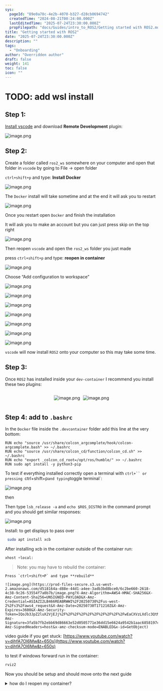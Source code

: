 ```yaml
---
sys:
  pageId: "89e0a78c-4e2b-4070-b327-d28cb0694742"
  createdTime: "2024-08-21T00:24:00.000Z"
  lastEditedTime: "2025-07-24T23:30:00.000Z"
  propFilepath: "docs/Guides/intro_to_ROS2/Getting started with ROS2.md"
title: "Getting started with ROS2"
date: "2025-07-24T23:30:00.000Z"
description: ""
tags:
  - "Onboarding"
author: "Overridden author"
draft: false
weight: 141
toc: false
icon: ""
---
```


# TODO: add wsl install

## Step 1:

[Install vscode](https://code.visualstudio.com/download) and download **Remote Development** plugin:

![image.png](https://prod-files-secure.s3.us-west-2.amazonaws.com/d518164a-d88e-44d1-a4ee-3adb3bd8bce0/efb52993-1881-4a40-b95e-6f020334f022/image.png?X-Amz-Algorithm=AWS4-HMAC-SHA256&X-Amz-Content-Sha256=UNSIGNED-PAYLOAD&X-Amz-Credential=ASIAZI2LB466XR7PQYOQ%2F20250730%2Fus-west-2%2Fs3%2Faws4_request&X-Amz-Date=20250730T171206Z&X-Amz-Expires=3600&X-Amz-Security-Token=IQoJb3JpZ2luX2VjEJj%2F%2F%2F%2F%2F%2F%2F%2F%2F%2FwEaCXVzLXdlc3QtMiJHMEUCIHgUUvET362tzN9kPe%2BTVZ3wgukDgmQ2XqEcU%2BHxaiiUAiEA6b5kX496qY0MCAGacJngfbJl8TKNUgLU0tkne3msukUqiAQIwf%2F%2F%2F%2F%2F%2F%2F%2F%2F%2FARAAGgw2Mzc0MjMxODM4MDUiDLgnHEVcNbodpR%2BXrircAxR3dnf8Cag7S%2FRZ8l3Vk5IX%2B%2FHC6pIZ0DQQPo9xTc%2BKLgMjWATL3ibnEbnmjGgBW3%2FsmPSPkXZ3qQUoeS6MO8DDACLfIeCu%2FUMSUGYacWFjurGd4dtMALdYCm3or5%2FP6ptWchqyP49wwMlBcDcrDymjtdu%2BIv9JCLW1Wr%2FdGSqiP70UJ%2Fw11%2BnQUOJqPnYT2piqIiMYYJM5Ymx9ON%2BbXLQbNBLWz0a1z3DbdKHFPV3ISiaPNlRR3X7SR1mM%2BE7P4pC6a57lVYztZI8Jo3A9BVF%2F%2FDxvE0iTwuPDDxtLtZqM7q%2FUQj7WdMYsgaDyhJz7iFXEFd7XgCpwMiEjy%2FjH5Py5usDAz7tKNFwPlNhs%2FIXvjZVABQPYkxPjr%2BAtfhukwvtrN5qNj5Va3V9eiy4Pkz%2FUdJzWEIg%2B6bulNKbrhj1dd2KlNiN8L5Gm08GvPhV%2F8sliec6HZMH70DSgjov4h0d9wLnJE46wDK7sIi5tzAueLaF7g1Y38K8Y%2BRs6MnFhYV5v%2FGLWXrEosZU2QY5HJeln2FEB5Jpj%2BJf9c6e2nS6rPuDPXsoD8wUmiIqceKN8t2atpDQrOxYWzbjD%2FSK574%2B0AF2fEshXYULqCYhTxiVVef20rNPhAduP6nNfMPuJqcQGOqUBhtLXNx47y5dAt%2FCNlJCkrbOVmHIUfDR9eAPJB1WLLuC4drtXga0Ud1lh3vKjHyMVBjaVctO4Sv7%2Fx%2Ba4bV3ziQB2KMmmt7HBUaLANQ3KWSTlvB%2FR6BYK%2FznMTvb4%2F9B9sih5xNmD7%2B1BlnxU7K%2F56MI6aeh0GAlNoSUKY%2F9HbBLN6pG%2FG00ZuBfOt3jDOrSFvspnBxrB%2FiATnCfTi9pZvwAxO6zj&X-Amz-Signature=646e676250f671977af98c600bc959812fe9f25b78b087c20b1bf44d129c0a53&X-Amz-SignedHeaders=host&x-amz-checksum-mode=ENABLED&x-id=GetObject)

## Step 2:

Create a folder called `ros2_ws` somewhere on your computer and open that folder in `vscode` by going to File → open folder 

`ctrl+shift+p` and type: **Install Docker**

![image.png](https://prod-files-secure.s3.us-west-2.amazonaws.com/d518164a-d88e-44d1-a4ee-3adb3bd8bce0/2269dc0e-1cd5-47ff-bceb-c04ad9b2eab0/image.png?X-Amz-Algorithm=AWS4-HMAC-SHA256&X-Amz-Content-Sha256=UNSIGNED-PAYLOAD&X-Amz-Credential=ASIAZI2LB466XR7PQYOQ%2F20250730%2Fus-west-2%2Fs3%2Faws4_request&X-Amz-Date=20250730T171206Z&X-Amz-Expires=3600&X-Amz-Security-Token=IQoJb3JpZ2luX2VjEJj%2F%2F%2F%2F%2F%2F%2F%2F%2F%2FwEaCXVzLXdlc3QtMiJHMEUCIHgUUvET362tzN9kPe%2BTVZ3wgukDgmQ2XqEcU%2BHxaiiUAiEA6b5kX496qY0MCAGacJngfbJl8TKNUgLU0tkne3msukUqiAQIwf%2F%2F%2F%2F%2F%2F%2F%2F%2F%2FARAAGgw2Mzc0MjMxODM4MDUiDLgnHEVcNbodpR%2BXrircAxR3dnf8Cag7S%2FRZ8l3Vk5IX%2B%2FHC6pIZ0DQQPo9xTc%2BKLgMjWATL3ibnEbnmjGgBW3%2FsmPSPkXZ3qQUoeS6MO8DDACLfIeCu%2FUMSUGYacWFjurGd4dtMALdYCm3or5%2FP6ptWchqyP49wwMlBcDcrDymjtdu%2BIv9JCLW1Wr%2FdGSqiP70UJ%2Fw11%2BnQUOJqPnYT2piqIiMYYJM5Ymx9ON%2BbXLQbNBLWz0a1z3DbdKHFPV3ISiaPNlRR3X7SR1mM%2BE7P4pC6a57lVYztZI8Jo3A9BVF%2F%2FDxvE0iTwuPDDxtLtZqM7q%2FUQj7WdMYsgaDyhJz7iFXEFd7XgCpwMiEjy%2FjH5Py5usDAz7tKNFwPlNhs%2FIXvjZVABQPYkxPjr%2BAtfhukwvtrN5qNj5Va3V9eiy4Pkz%2FUdJzWEIg%2B6bulNKbrhj1dd2KlNiN8L5Gm08GvPhV%2F8sliec6HZMH70DSgjov4h0d9wLnJE46wDK7sIi5tzAueLaF7g1Y38K8Y%2BRs6MnFhYV5v%2FGLWXrEosZU2QY5HJeln2FEB5Jpj%2BJf9c6e2nS6rPuDPXsoD8wUmiIqceKN8t2atpDQrOxYWzbjD%2FSK574%2B0AF2fEshXYULqCYhTxiVVef20rNPhAduP6nNfMPuJqcQGOqUBhtLXNx47y5dAt%2FCNlJCkrbOVmHIUfDR9eAPJB1WLLuC4drtXga0Ud1lh3vKjHyMVBjaVctO4Sv7%2Fx%2Ba4bV3ziQB2KMmmt7HBUaLANQ3KWSTlvB%2FR6BYK%2FznMTvb4%2F9B9sih5xNmD7%2B1BlnxU7K%2F56MI6aeh0GAlNoSUKY%2F9HbBLN6pG%2FG00ZuBfOt3jDOrSFvspnBxrB%2FiATnCfTi9pZvwAxO6zj&X-Amz-Signature=4210fc0538808676555d08dc864794b1eef6c1a2d7cd246b1b3262e1d2f28078&X-Amz-SignedHeaders=host&x-amz-checksum-mode=ENABLED&x-id=GetObject)

The `Docker` install will take sometime and at the end it will ask you to restart

![image.png](https://prod-files-secure.s3.us-west-2.amazonaws.com/d518164a-d88e-44d1-a4ee-3adb3bd8bce0/ed233f78-be33-4b1f-b89c-9c346c0e961e/image.png?X-Amz-Algorithm=AWS4-HMAC-SHA256&X-Amz-Content-Sha256=UNSIGNED-PAYLOAD&X-Amz-Credential=ASIAZI2LB466XR7PQYOQ%2F20250730%2Fus-west-2%2Fs3%2Faws4_request&X-Amz-Date=20250730T171206Z&X-Amz-Expires=3600&X-Amz-Security-Token=IQoJb3JpZ2luX2VjEJj%2F%2F%2F%2F%2F%2F%2F%2F%2F%2FwEaCXVzLXdlc3QtMiJHMEUCIHgUUvET362tzN9kPe%2BTVZ3wgukDgmQ2XqEcU%2BHxaiiUAiEA6b5kX496qY0MCAGacJngfbJl8TKNUgLU0tkne3msukUqiAQIwf%2F%2F%2F%2F%2F%2F%2F%2F%2F%2FARAAGgw2Mzc0MjMxODM4MDUiDLgnHEVcNbodpR%2BXrircAxR3dnf8Cag7S%2FRZ8l3Vk5IX%2B%2FHC6pIZ0DQQPo9xTc%2BKLgMjWATL3ibnEbnmjGgBW3%2FsmPSPkXZ3qQUoeS6MO8DDACLfIeCu%2FUMSUGYacWFjurGd4dtMALdYCm3or5%2FP6ptWchqyP49wwMlBcDcrDymjtdu%2BIv9JCLW1Wr%2FdGSqiP70UJ%2Fw11%2BnQUOJqPnYT2piqIiMYYJM5Ymx9ON%2BbXLQbNBLWz0a1z3DbdKHFPV3ISiaPNlRR3X7SR1mM%2BE7P4pC6a57lVYztZI8Jo3A9BVF%2F%2FDxvE0iTwuPDDxtLtZqM7q%2FUQj7WdMYsgaDyhJz7iFXEFd7XgCpwMiEjy%2FjH5Py5usDAz7tKNFwPlNhs%2FIXvjZVABQPYkxPjr%2BAtfhukwvtrN5qNj5Va3V9eiy4Pkz%2FUdJzWEIg%2B6bulNKbrhj1dd2KlNiN8L5Gm08GvPhV%2F8sliec6HZMH70DSgjov4h0d9wLnJE46wDK7sIi5tzAueLaF7g1Y38K8Y%2BRs6MnFhYV5v%2FGLWXrEosZU2QY5HJeln2FEB5Jpj%2BJf9c6e2nS6rPuDPXsoD8wUmiIqceKN8t2atpDQrOxYWzbjD%2FSK574%2B0AF2fEshXYULqCYhTxiVVef20rNPhAduP6nNfMPuJqcQGOqUBhtLXNx47y5dAt%2FCNlJCkrbOVmHIUfDR9eAPJB1WLLuC4drtXga0Ud1lh3vKjHyMVBjaVctO4Sv7%2Fx%2Ba4bV3ziQB2KMmmt7HBUaLANQ3KWSTlvB%2FR6BYK%2FznMTvb4%2F9B9sih5xNmD7%2B1BlnxU7K%2F56MI6aeh0GAlNoSUKY%2F9HbBLN6pG%2FG00ZuBfOt3jDOrSFvspnBxrB%2FiATnCfTi9pZvwAxO6zj&X-Amz-Signature=55f564848f97d2aeb6b9317fb341e81f9c3bdb01e777c5b785df4ba9dfb68c47&X-Amz-SignedHeaders=host&x-amz-checksum-mode=ENABLED&x-id=GetObject)

Once you restart open `Docker` and finish the installation

It will ask you to make an account but you can just press skip on the top right

![image.png](https://prod-files-secure.s3.us-west-2.amazonaws.com/d518164a-d88e-44d1-a4ee-3adb3bd8bce0/21010ad9-1659-4fd9-9f59-9932a09b2a3d/image.png?X-Amz-Algorithm=AWS4-HMAC-SHA256&X-Amz-Content-Sha256=UNSIGNED-PAYLOAD&X-Amz-Credential=ASIAZI2LB466XR7PQYOQ%2F20250730%2Fus-west-2%2Fs3%2Faws4_request&X-Amz-Date=20250730T171206Z&X-Amz-Expires=3600&X-Amz-Security-Token=IQoJb3JpZ2luX2VjEJj%2F%2F%2F%2F%2F%2F%2F%2F%2F%2FwEaCXVzLXdlc3QtMiJHMEUCIHgUUvET362tzN9kPe%2BTVZ3wgukDgmQ2XqEcU%2BHxaiiUAiEA6b5kX496qY0MCAGacJngfbJl8TKNUgLU0tkne3msukUqiAQIwf%2F%2F%2F%2F%2F%2F%2F%2F%2F%2FARAAGgw2Mzc0MjMxODM4MDUiDLgnHEVcNbodpR%2BXrircAxR3dnf8Cag7S%2FRZ8l3Vk5IX%2B%2FHC6pIZ0DQQPo9xTc%2BKLgMjWATL3ibnEbnmjGgBW3%2FsmPSPkXZ3qQUoeS6MO8DDACLfIeCu%2FUMSUGYacWFjurGd4dtMALdYCm3or5%2FP6ptWchqyP49wwMlBcDcrDymjtdu%2BIv9JCLW1Wr%2FdGSqiP70UJ%2Fw11%2BnQUOJqPnYT2piqIiMYYJM5Ymx9ON%2BbXLQbNBLWz0a1z3DbdKHFPV3ISiaPNlRR3X7SR1mM%2BE7P4pC6a57lVYztZI8Jo3A9BVF%2F%2FDxvE0iTwuPDDxtLtZqM7q%2FUQj7WdMYsgaDyhJz7iFXEFd7XgCpwMiEjy%2FjH5Py5usDAz7tKNFwPlNhs%2FIXvjZVABQPYkxPjr%2BAtfhukwvtrN5qNj5Va3V9eiy4Pkz%2FUdJzWEIg%2B6bulNKbrhj1dd2KlNiN8L5Gm08GvPhV%2F8sliec6HZMH70DSgjov4h0d9wLnJE46wDK7sIi5tzAueLaF7g1Y38K8Y%2BRs6MnFhYV5v%2FGLWXrEosZU2QY5HJeln2FEB5Jpj%2BJf9c6e2nS6rPuDPXsoD8wUmiIqceKN8t2atpDQrOxYWzbjD%2FSK574%2B0AF2fEshXYULqCYhTxiVVef20rNPhAduP6nNfMPuJqcQGOqUBhtLXNx47y5dAt%2FCNlJCkrbOVmHIUfDR9eAPJB1WLLuC4drtXga0Ud1lh3vKjHyMVBjaVctO4Sv7%2Fx%2Ba4bV3ziQB2KMmmt7HBUaLANQ3KWSTlvB%2FR6BYK%2FznMTvb4%2F9B9sih5xNmD7%2B1BlnxU7K%2F56MI6aeh0GAlNoSUKY%2F9HbBLN6pG%2FG00ZuBfOt3jDOrSFvspnBxrB%2FiATnCfTi9pZvwAxO6zj&X-Amz-Signature=a0f4d3e916484ef3d217b620ddd9606d9985bc3b44827caffb1b1e0a9f622d66&X-Amz-SignedHeaders=host&x-amz-checksum-mode=ENABLED&x-id=GetObject)

Then reopen `vscode` and open the `ros2_ws` folder you just made

press `ctrl+shift+p` and type: **reopen in container**

![image.png](https://prod-files-secure.s3.us-west-2.amazonaws.com/d518164a-d88e-44d1-a4ee-3adb3bd8bce0/4e93b8c2-41ad-488c-8095-c74205196118/image.png?X-Amz-Algorithm=AWS4-HMAC-SHA256&X-Amz-Content-Sha256=UNSIGNED-PAYLOAD&X-Amz-Credential=ASIAZI2LB466XR7PQYOQ%2F20250730%2Fus-west-2%2Fs3%2Faws4_request&X-Amz-Date=20250730T171206Z&X-Amz-Expires=3600&X-Amz-Security-Token=IQoJb3JpZ2luX2VjEJj%2F%2F%2F%2F%2F%2F%2F%2F%2F%2FwEaCXVzLXdlc3QtMiJHMEUCIHgUUvET362tzN9kPe%2BTVZ3wgukDgmQ2XqEcU%2BHxaiiUAiEA6b5kX496qY0MCAGacJngfbJl8TKNUgLU0tkne3msukUqiAQIwf%2F%2F%2F%2F%2F%2F%2F%2F%2F%2FARAAGgw2Mzc0MjMxODM4MDUiDLgnHEVcNbodpR%2BXrircAxR3dnf8Cag7S%2FRZ8l3Vk5IX%2B%2FHC6pIZ0DQQPo9xTc%2BKLgMjWATL3ibnEbnmjGgBW3%2FsmPSPkXZ3qQUoeS6MO8DDACLfIeCu%2FUMSUGYacWFjurGd4dtMALdYCm3or5%2FP6ptWchqyP49wwMlBcDcrDymjtdu%2BIv9JCLW1Wr%2FdGSqiP70UJ%2Fw11%2BnQUOJqPnYT2piqIiMYYJM5Ymx9ON%2BbXLQbNBLWz0a1z3DbdKHFPV3ISiaPNlRR3X7SR1mM%2BE7P4pC6a57lVYztZI8Jo3A9BVF%2F%2FDxvE0iTwuPDDxtLtZqM7q%2FUQj7WdMYsgaDyhJz7iFXEFd7XgCpwMiEjy%2FjH5Py5usDAz7tKNFwPlNhs%2FIXvjZVABQPYkxPjr%2BAtfhukwvtrN5qNj5Va3V9eiy4Pkz%2FUdJzWEIg%2B6bulNKbrhj1dd2KlNiN8L5Gm08GvPhV%2F8sliec6HZMH70DSgjov4h0d9wLnJE46wDK7sIi5tzAueLaF7g1Y38K8Y%2BRs6MnFhYV5v%2FGLWXrEosZU2QY5HJeln2FEB5Jpj%2BJf9c6e2nS6rPuDPXsoD8wUmiIqceKN8t2atpDQrOxYWzbjD%2FSK574%2B0AF2fEshXYULqCYhTxiVVef20rNPhAduP6nNfMPuJqcQGOqUBhtLXNx47y5dAt%2FCNlJCkrbOVmHIUfDR9eAPJB1WLLuC4drtXga0Ud1lh3vKjHyMVBjaVctO4Sv7%2Fx%2Ba4bV3ziQB2KMmmt7HBUaLANQ3KWSTlvB%2FR6BYK%2FznMTvb4%2F9B9sih5xNmD7%2B1BlnxU7K%2F56MI6aeh0GAlNoSUKY%2F9HbBLN6pG%2FG00ZuBfOt3jDOrSFvspnBxrB%2FiATnCfTi9pZvwAxO6zj&X-Amz-Signature=1dd6b8c173310f6cd0558a9f738f50e7e5e7e17237a8941cb7409f2d0afb94b1&X-Amz-SignedHeaders=host&x-amz-checksum-mode=ENABLED&x-id=GetObject)

Choose “Add configuration to workspace”

![image.png](https://prod-files-secure.s3.us-west-2.amazonaws.com/d518164a-d88e-44d1-a4ee-3adb3bd8bce0/9560b282-5060-4989-ba37-97e7b2c22476/image.png?X-Amz-Algorithm=AWS4-HMAC-SHA256&X-Amz-Content-Sha256=UNSIGNED-PAYLOAD&X-Amz-Credential=ASIAZI2LB466XR7PQYOQ%2F20250730%2Fus-west-2%2Fs3%2Faws4_request&X-Amz-Date=20250730T171206Z&X-Amz-Expires=3600&X-Amz-Security-Token=IQoJb3JpZ2luX2VjEJj%2F%2F%2F%2F%2F%2F%2F%2F%2F%2FwEaCXVzLXdlc3QtMiJHMEUCIHgUUvET362tzN9kPe%2BTVZ3wgukDgmQ2XqEcU%2BHxaiiUAiEA6b5kX496qY0MCAGacJngfbJl8TKNUgLU0tkne3msukUqiAQIwf%2F%2F%2F%2F%2F%2F%2F%2F%2F%2FARAAGgw2Mzc0MjMxODM4MDUiDLgnHEVcNbodpR%2BXrircAxR3dnf8Cag7S%2FRZ8l3Vk5IX%2B%2FHC6pIZ0DQQPo9xTc%2BKLgMjWATL3ibnEbnmjGgBW3%2FsmPSPkXZ3qQUoeS6MO8DDACLfIeCu%2FUMSUGYacWFjurGd4dtMALdYCm3or5%2FP6ptWchqyP49wwMlBcDcrDymjtdu%2BIv9JCLW1Wr%2FdGSqiP70UJ%2Fw11%2BnQUOJqPnYT2piqIiMYYJM5Ymx9ON%2BbXLQbNBLWz0a1z3DbdKHFPV3ISiaPNlRR3X7SR1mM%2BE7P4pC6a57lVYztZI8Jo3A9BVF%2F%2FDxvE0iTwuPDDxtLtZqM7q%2FUQj7WdMYsgaDyhJz7iFXEFd7XgCpwMiEjy%2FjH5Py5usDAz7tKNFwPlNhs%2FIXvjZVABQPYkxPjr%2BAtfhukwvtrN5qNj5Va3V9eiy4Pkz%2FUdJzWEIg%2B6bulNKbrhj1dd2KlNiN8L5Gm08GvPhV%2F8sliec6HZMH70DSgjov4h0d9wLnJE46wDK7sIi5tzAueLaF7g1Y38K8Y%2BRs6MnFhYV5v%2FGLWXrEosZU2QY5HJeln2FEB5Jpj%2BJf9c6e2nS6rPuDPXsoD8wUmiIqceKN8t2atpDQrOxYWzbjD%2FSK574%2B0AF2fEshXYULqCYhTxiVVef20rNPhAduP6nNfMPuJqcQGOqUBhtLXNx47y5dAt%2FCNlJCkrbOVmHIUfDR9eAPJB1WLLuC4drtXga0Ud1lh3vKjHyMVBjaVctO4Sv7%2Fx%2Ba4bV3ziQB2KMmmt7HBUaLANQ3KWSTlvB%2FR6BYK%2FznMTvb4%2F9B9sih5xNmD7%2B1BlnxU7K%2F56MI6aeh0GAlNoSUKY%2F9HbBLN6pG%2FG00ZuBfOt3jDOrSFvspnBxrB%2FiATnCfTi9pZvwAxO6zj&X-Amz-Signature=6b44c5574ec98d239d8a66b54c54c8ee9f8cd2497bd1b491f72bd9b8f3b54def&X-Amz-SignedHeaders=host&x-amz-checksum-mode=ENABLED&x-id=GetObject)

![image.png](https://prod-files-secure.s3.us-west-2.amazonaws.com/d518164a-d88e-44d1-a4ee-3adb3bd8bce0/2ee63f81-886b-48e8-a553-dc6e5eac99e4/image.png?X-Amz-Algorithm=AWS4-HMAC-SHA256&X-Amz-Content-Sha256=UNSIGNED-PAYLOAD&X-Amz-Credential=ASIAZI2LB466XR7PQYOQ%2F20250730%2Fus-west-2%2Fs3%2Faws4_request&X-Amz-Date=20250730T171206Z&X-Amz-Expires=3600&X-Amz-Security-Token=IQoJb3JpZ2luX2VjEJj%2F%2F%2F%2F%2F%2F%2F%2F%2F%2FwEaCXVzLXdlc3QtMiJHMEUCIHgUUvET362tzN9kPe%2BTVZ3wgukDgmQ2XqEcU%2BHxaiiUAiEA6b5kX496qY0MCAGacJngfbJl8TKNUgLU0tkne3msukUqiAQIwf%2F%2F%2F%2F%2F%2F%2F%2F%2F%2FARAAGgw2Mzc0MjMxODM4MDUiDLgnHEVcNbodpR%2BXrircAxR3dnf8Cag7S%2FRZ8l3Vk5IX%2B%2FHC6pIZ0DQQPo9xTc%2BKLgMjWATL3ibnEbnmjGgBW3%2FsmPSPkXZ3qQUoeS6MO8DDACLfIeCu%2FUMSUGYacWFjurGd4dtMALdYCm3or5%2FP6ptWchqyP49wwMlBcDcrDymjtdu%2BIv9JCLW1Wr%2FdGSqiP70UJ%2Fw11%2BnQUOJqPnYT2piqIiMYYJM5Ymx9ON%2BbXLQbNBLWz0a1z3DbdKHFPV3ISiaPNlRR3X7SR1mM%2BE7P4pC6a57lVYztZI8Jo3A9BVF%2F%2FDxvE0iTwuPDDxtLtZqM7q%2FUQj7WdMYsgaDyhJz7iFXEFd7XgCpwMiEjy%2FjH5Py5usDAz7tKNFwPlNhs%2FIXvjZVABQPYkxPjr%2BAtfhukwvtrN5qNj5Va3V9eiy4Pkz%2FUdJzWEIg%2B6bulNKbrhj1dd2KlNiN8L5Gm08GvPhV%2F8sliec6HZMH70DSgjov4h0d9wLnJE46wDK7sIi5tzAueLaF7g1Y38K8Y%2BRs6MnFhYV5v%2FGLWXrEosZU2QY5HJeln2FEB5Jpj%2BJf9c6e2nS6rPuDPXsoD8wUmiIqceKN8t2atpDQrOxYWzbjD%2FSK574%2B0AF2fEshXYULqCYhTxiVVef20rNPhAduP6nNfMPuJqcQGOqUBhtLXNx47y5dAt%2FCNlJCkrbOVmHIUfDR9eAPJB1WLLuC4drtXga0Ud1lh3vKjHyMVBjaVctO4Sv7%2Fx%2Ba4bV3ziQB2KMmmt7HBUaLANQ3KWSTlvB%2FR6BYK%2FznMTvb4%2F9B9sih5xNmD7%2B1BlnxU7K%2F56MI6aeh0GAlNoSUKY%2F9HbBLN6pG%2FG00ZuBfOt3jDOrSFvspnBxrB%2FiATnCfTi9pZvwAxO6zj&X-Amz-Signature=e1e671349de843f470cdaf8c7997b14a17cf8bec7023e9f673f976c6d5cc8dff&X-Amz-SignedHeaders=host&x-amz-checksum-mode=ENABLED&x-id=GetObject)

![image.png](https://prod-files-secure.s3.us-west-2.amazonaws.com/d518164a-d88e-44d1-a4ee-3adb3bd8bce0/e0fd626c-c8b6-4b2c-95d1-fa4c26514504/image.png?X-Amz-Algorithm=AWS4-HMAC-SHA256&X-Amz-Content-Sha256=UNSIGNED-PAYLOAD&X-Amz-Credential=ASIAZI2LB466XR7PQYOQ%2F20250730%2Fus-west-2%2Fs3%2Faws4_request&X-Amz-Date=20250730T171206Z&X-Amz-Expires=3600&X-Amz-Security-Token=IQoJb3JpZ2luX2VjEJj%2F%2F%2F%2F%2F%2F%2F%2F%2F%2FwEaCXVzLXdlc3QtMiJHMEUCIHgUUvET362tzN9kPe%2BTVZ3wgukDgmQ2XqEcU%2BHxaiiUAiEA6b5kX496qY0MCAGacJngfbJl8TKNUgLU0tkne3msukUqiAQIwf%2F%2F%2F%2F%2F%2F%2F%2F%2F%2FARAAGgw2Mzc0MjMxODM4MDUiDLgnHEVcNbodpR%2BXrircAxR3dnf8Cag7S%2FRZ8l3Vk5IX%2B%2FHC6pIZ0DQQPo9xTc%2BKLgMjWATL3ibnEbnmjGgBW3%2FsmPSPkXZ3qQUoeS6MO8DDACLfIeCu%2FUMSUGYacWFjurGd4dtMALdYCm3or5%2FP6ptWchqyP49wwMlBcDcrDymjtdu%2BIv9JCLW1Wr%2FdGSqiP70UJ%2Fw11%2BnQUOJqPnYT2piqIiMYYJM5Ymx9ON%2BbXLQbNBLWz0a1z3DbdKHFPV3ISiaPNlRR3X7SR1mM%2BE7P4pC6a57lVYztZI8Jo3A9BVF%2F%2FDxvE0iTwuPDDxtLtZqM7q%2FUQj7WdMYsgaDyhJz7iFXEFd7XgCpwMiEjy%2FjH5Py5usDAz7tKNFwPlNhs%2FIXvjZVABQPYkxPjr%2BAtfhukwvtrN5qNj5Va3V9eiy4Pkz%2FUdJzWEIg%2B6bulNKbrhj1dd2KlNiN8L5Gm08GvPhV%2F8sliec6HZMH70DSgjov4h0d9wLnJE46wDK7sIi5tzAueLaF7g1Y38K8Y%2BRs6MnFhYV5v%2FGLWXrEosZU2QY5HJeln2FEB5Jpj%2BJf9c6e2nS6rPuDPXsoD8wUmiIqceKN8t2atpDQrOxYWzbjD%2FSK574%2B0AF2fEshXYULqCYhTxiVVef20rNPhAduP6nNfMPuJqcQGOqUBhtLXNx47y5dAt%2FCNlJCkrbOVmHIUfDR9eAPJB1WLLuC4drtXga0Ud1lh3vKjHyMVBjaVctO4Sv7%2Fx%2Ba4bV3ziQB2KMmmt7HBUaLANQ3KWSTlvB%2FR6BYK%2FznMTvb4%2F9B9sih5xNmD7%2B1BlnxU7K%2F56MI6aeh0GAlNoSUKY%2F9HbBLN6pG%2FG00ZuBfOt3jDOrSFvspnBxrB%2FiATnCfTi9pZvwAxO6zj&X-Amz-Signature=deddf2051ec80deb7442cc7d2060e79aed297c9f92b66709104c13635fea2b20&X-Amz-SignedHeaders=host&x-amz-checksum-mode=ENABLED&x-id=GetObject)

![image.png](https://prod-files-secure.s3.us-west-2.amazonaws.com/d518164a-d88e-44d1-a4ee-3adb3bd8bce0/a2e13f50-d2ab-4719-a4c2-7ced634bfc9d/image.png?X-Amz-Algorithm=AWS4-HMAC-SHA256&X-Amz-Content-Sha256=UNSIGNED-PAYLOAD&X-Amz-Credential=ASIAZI2LB466XR7PQYOQ%2F20250730%2Fus-west-2%2Fs3%2Faws4_request&X-Amz-Date=20250730T171206Z&X-Amz-Expires=3600&X-Amz-Security-Token=IQoJb3JpZ2luX2VjEJj%2F%2F%2F%2F%2F%2F%2F%2F%2F%2FwEaCXVzLXdlc3QtMiJHMEUCIHgUUvET362tzN9kPe%2BTVZ3wgukDgmQ2XqEcU%2BHxaiiUAiEA6b5kX496qY0MCAGacJngfbJl8TKNUgLU0tkne3msukUqiAQIwf%2F%2F%2F%2F%2F%2F%2F%2F%2F%2FARAAGgw2Mzc0MjMxODM4MDUiDLgnHEVcNbodpR%2BXrircAxR3dnf8Cag7S%2FRZ8l3Vk5IX%2B%2FHC6pIZ0DQQPo9xTc%2BKLgMjWATL3ibnEbnmjGgBW3%2FsmPSPkXZ3qQUoeS6MO8DDACLfIeCu%2FUMSUGYacWFjurGd4dtMALdYCm3or5%2FP6ptWchqyP49wwMlBcDcrDymjtdu%2BIv9JCLW1Wr%2FdGSqiP70UJ%2Fw11%2BnQUOJqPnYT2piqIiMYYJM5Ymx9ON%2BbXLQbNBLWz0a1z3DbdKHFPV3ISiaPNlRR3X7SR1mM%2BE7P4pC6a57lVYztZI8Jo3A9BVF%2F%2FDxvE0iTwuPDDxtLtZqM7q%2FUQj7WdMYsgaDyhJz7iFXEFd7XgCpwMiEjy%2FjH5Py5usDAz7tKNFwPlNhs%2FIXvjZVABQPYkxPjr%2BAtfhukwvtrN5qNj5Va3V9eiy4Pkz%2FUdJzWEIg%2B6bulNKbrhj1dd2KlNiN8L5Gm08GvPhV%2F8sliec6HZMH70DSgjov4h0d9wLnJE46wDK7sIi5tzAueLaF7g1Y38K8Y%2BRs6MnFhYV5v%2FGLWXrEosZU2QY5HJeln2FEB5Jpj%2BJf9c6e2nS6rPuDPXsoD8wUmiIqceKN8t2atpDQrOxYWzbjD%2FSK574%2B0AF2fEshXYULqCYhTxiVVef20rNPhAduP6nNfMPuJqcQGOqUBhtLXNx47y5dAt%2FCNlJCkrbOVmHIUfDR9eAPJB1WLLuC4drtXga0Ud1lh3vKjHyMVBjaVctO4Sv7%2Fx%2Ba4bV3ziQB2KMmmt7HBUaLANQ3KWSTlvB%2FR6BYK%2FznMTvb4%2F9B9sih5xNmD7%2B1BlnxU7K%2F56MI6aeh0GAlNoSUKY%2F9HbBLN6pG%2FG00ZuBfOt3jDOrSFvspnBxrB%2FiATnCfTi9pZvwAxO6zj&X-Amz-Signature=0683eeebbd5a3a69d37f860f884bf9f23ee2d65a1e6c3b904dd9268f39729ede&X-Amz-SignedHeaders=host&x-amz-checksum-mode=ENABLED&x-id=GetObject)

![image.png](https://prod-files-secure.s3.us-west-2.amazonaws.com/d518164a-d88e-44d1-a4ee-3adb3bd8bce0/6cc478ad-aaba-4bf7-9fcc-403277ab896c/image.png?X-Amz-Algorithm=AWS4-HMAC-SHA256&X-Amz-Content-Sha256=UNSIGNED-PAYLOAD&X-Amz-Credential=ASIAZI2LB466XR7PQYOQ%2F20250730%2Fus-west-2%2Fs3%2Faws4_request&X-Amz-Date=20250730T171206Z&X-Amz-Expires=3600&X-Amz-Security-Token=IQoJb3JpZ2luX2VjEJj%2F%2F%2F%2F%2F%2F%2F%2F%2F%2FwEaCXVzLXdlc3QtMiJHMEUCIHgUUvET362tzN9kPe%2BTVZ3wgukDgmQ2XqEcU%2BHxaiiUAiEA6b5kX496qY0MCAGacJngfbJl8TKNUgLU0tkne3msukUqiAQIwf%2F%2F%2F%2F%2F%2F%2F%2F%2F%2FARAAGgw2Mzc0MjMxODM4MDUiDLgnHEVcNbodpR%2BXrircAxR3dnf8Cag7S%2FRZ8l3Vk5IX%2B%2FHC6pIZ0DQQPo9xTc%2BKLgMjWATL3ibnEbnmjGgBW3%2FsmPSPkXZ3qQUoeS6MO8DDACLfIeCu%2FUMSUGYacWFjurGd4dtMALdYCm3or5%2FP6ptWchqyP49wwMlBcDcrDymjtdu%2BIv9JCLW1Wr%2FdGSqiP70UJ%2Fw11%2BnQUOJqPnYT2piqIiMYYJM5Ymx9ON%2BbXLQbNBLWz0a1z3DbdKHFPV3ISiaPNlRR3X7SR1mM%2BE7P4pC6a57lVYztZI8Jo3A9BVF%2F%2FDxvE0iTwuPDDxtLtZqM7q%2FUQj7WdMYsgaDyhJz7iFXEFd7XgCpwMiEjy%2FjH5Py5usDAz7tKNFwPlNhs%2FIXvjZVABQPYkxPjr%2BAtfhukwvtrN5qNj5Va3V9eiy4Pkz%2FUdJzWEIg%2B6bulNKbrhj1dd2KlNiN8L5Gm08GvPhV%2F8sliec6HZMH70DSgjov4h0d9wLnJE46wDK7sIi5tzAueLaF7g1Y38K8Y%2BRs6MnFhYV5v%2FGLWXrEosZU2QY5HJeln2FEB5Jpj%2BJf9c6e2nS6rPuDPXsoD8wUmiIqceKN8t2atpDQrOxYWzbjD%2FSK574%2B0AF2fEshXYULqCYhTxiVVef20rNPhAduP6nNfMPuJqcQGOqUBhtLXNx47y5dAt%2FCNlJCkrbOVmHIUfDR9eAPJB1WLLuC4drtXga0Ud1lh3vKjHyMVBjaVctO4Sv7%2Fx%2Ba4bV3ziQB2KMmmt7HBUaLANQ3KWSTlvB%2FR6BYK%2FznMTvb4%2F9B9sih5xNmD7%2B1BlnxU7K%2F56MI6aeh0GAlNoSUKY%2F9HbBLN6pG%2FG00ZuBfOt3jDOrSFvspnBxrB%2FiATnCfTi9pZvwAxO6zj&X-Amz-Signature=2f339d4d31f87f631b40dc0c55749bae385fcba95afc95b79e27b95386a7c7e5&X-Amz-SignedHeaders=host&x-amz-checksum-mode=ENABLED&x-id=GetObject)

![image.png](https://prod-files-secure.s3.us-west-2.amazonaws.com/d518164a-d88e-44d1-a4ee-3adb3bd8bce0/53255b28-f75e-430f-b9e3-c0ac8577e42b/image.png?X-Amz-Algorithm=AWS4-HMAC-SHA256&X-Amz-Content-Sha256=UNSIGNED-PAYLOAD&X-Amz-Credential=ASIAZI2LB466XR7PQYOQ%2F20250730%2Fus-west-2%2Fs3%2Faws4_request&X-Amz-Date=20250730T171206Z&X-Amz-Expires=3600&X-Amz-Security-Token=IQoJb3JpZ2luX2VjEJj%2F%2F%2F%2F%2F%2F%2F%2F%2F%2FwEaCXVzLXdlc3QtMiJHMEUCIHgUUvET362tzN9kPe%2BTVZ3wgukDgmQ2XqEcU%2BHxaiiUAiEA6b5kX496qY0MCAGacJngfbJl8TKNUgLU0tkne3msukUqiAQIwf%2F%2F%2F%2F%2F%2F%2F%2F%2F%2FARAAGgw2Mzc0MjMxODM4MDUiDLgnHEVcNbodpR%2BXrircAxR3dnf8Cag7S%2FRZ8l3Vk5IX%2B%2FHC6pIZ0DQQPo9xTc%2BKLgMjWATL3ibnEbnmjGgBW3%2FsmPSPkXZ3qQUoeS6MO8DDACLfIeCu%2FUMSUGYacWFjurGd4dtMALdYCm3or5%2FP6ptWchqyP49wwMlBcDcrDymjtdu%2BIv9JCLW1Wr%2FdGSqiP70UJ%2Fw11%2BnQUOJqPnYT2piqIiMYYJM5Ymx9ON%2BbXLQbNBLWz0a1z3DbdKHFPV3ISiaPNlRR3X7SR1mM%2BE7P4pC6a57lVYztZI8Jo3A9BVF%2F%2FDxvE0iTwuPDDxtLtZqM7q%2FUQj7WdMYsgaDyhJz7iFXEFd7XgCpwMiEjy%2FjH5Py5usDAz7tKNFwPlNhs%2FIXvjZVABQPYkxPjr%2BAtfhukwvtrN5qNj5Va3V9eiy4Pkz%2FUdJzWEIg%2B6bulNKbrhj1dd2KlNiN8L5Gm08GvPhV%2F8sliec6HZMH70DSgjov4h0d9wLnJE46wDK7sIi5tzAueLaF7g1Y38K8Y%2BRs6MnFhYV5v%2FGLWXrEosZU2QY5HJeln2FEB5Jpj%2BJf9c6e2nS6rPuDPXsoD8wUmiIqceKN8t2atpDQrOxYWzbjD%2FSK574%2B0AF2fEshXYULqCYhTxiVVef20rNPhAduP6nNfMPuJqcQGOqUBhtLXNx47y5dAt%2FCNlJCkrbOVmHIUfDR9eAPJB1WLLuC4drtXga0Ud1lh3vKjHyMVBjaVctO4Sv7%2Fx%2Ba4bV3ziQB2KMmmt7HBUaLANQ3KWSTlvB%2FR6BYK%2FznMTvb4%2F9B9sih5xNmD7%2B1BlnxU7K%2F56MI6aeh0GAlNoSUKY%2F9HbBLN6pG%2FG00ZuBfOt3jDOrSFvspnBxrB%2FiATnCfTi9pZvwAxO6zj&X-Amz-Signature=6b591bcca92d5469038ae5c298a97f4f265d0e2504a18b0f64d0d6bf8acc86a1&X-Amz-SignedHeaders=host&x-amz-checksum-mode=ENABLED&x-id=GetObject)

![image.png](https://prod-files-secure.s3.us-west-2.amazonaws.com/d518164a-d88e-44d1-a4ee-3adb3bd8bce0/7c562767-5af9-4ffb-97d1-327bcdf4ee00/image.png?X-Amz-Algorithm=AWS4-HMAC-SHA256&X-Amz-Content-Sha256=UNSIGNED-PAYLOAD&X-Amz-Credential=ASIAZI2LB466XR7PQYOQ%2F20250730%2Fus-west-2%2Fs3%2Faws4_request&X-Amz-Date=20250730T171206Z&X-Amz-Expires=3600&X-Amz-Security-Token=IQoJb3JpZ2luX2VjEJj%2F%2F%2F%2F%2F%2F%2F%2F%2F%2FwEaCXVzLXdlc3QtMiJHMEUCIHgUUvET362tzN9kPe%2BTVZ3wgukDgmQ2XqEcU%2BHxaiiUAiEA6b5kX496qY0MCAGacJngfbJl8TKNUgLU0tkne3msukUqiAQIwf%2F%2F%2F%2F%2F%2F%2F%2F%2F%2FARAAGgw2Mzc0MjMxODM4MDUiDLgnHEVcNbodpR%2BXrircAxR3dnf8Cag7S%2FRZ8l3Vk5IX%2B%2FHC6pIZ0DQQPo9xTc%2BKLgMjWATL3ibnEbnmjGgBW3%2FsmPSPkXZ3qQUoeS6MO8DDACLfIeCu%2FUMSUGYacWFjurGd4dtMALdYCm3or5%2FP6ptWchqyP49wwMlBcDcrDymjtdu%2BIv9JCLW1Wr%2FdGSqiP70UJ%2Fw11%2BnQUOJqPnYT2piqIiMYYJM5Ymx9ON%2BbXLQbNBLWz0a1z3DbdKHFPV3ISiaPNlRR3X7SR1mM%2BE7P4pC6a57lVYztZI8Jo3A9BVF%2F%2FDxvE0iTwuPDDxtLtZqM7q%2FUQj7WdMYsgaDyhJz7iFXEFd7XgCpwMiEjy%2FjH5Py5usDAz7tKNFwPlNhs%2FIXvjZVABQPYkxPjr%2BAtfhukwvtrN5qNj5Va3V9eiy4Pkz%2FUdJzWEIg%2B6bulNKbrhj1dd2KlNiN8L5Gm08GvPhV%2F8sliec6HZMH70DSgjov4h0d9wLnJE46wDK7sIi5tzAueLaF7g1Y38K8Y%2BRs6MnFhYV5v%2FGLWXrEosZU2QY5HJeln2FEB5Jpj%2BJf9c6e2nS6rPuDPXsoD8wUmiIqceKN8t2atpDQrOxYWzbjD%2FSK574%2B0AF2fEshXYULqCYhTxiVVef20rNPhAduP6nNfMPuJqcQGOqUBhtLXNx47y5dAt%2FCNlJCkrbOVmHIUfDR9eAPJB1WLLuC4drtXga0Ud1lh3vKjHyMVBjaVctO4Sv7%2Fx%2Ba4bV3ziQB2KMmmt7HBUaLANQ3KWSTlvB%2FR6BYK%2FznMTvb4%2F9B9sih5xNmD7%2B1BlnxU7K%2F56MI6aeh0GAlNoSUKY%2F9HbBLN6pG%2FG00ZuBfOt3jDOrSFvspnBxrB%2FiATnCfTi9pZvwAxO6zj&X-Amz-Signature=b9e742c8c3265e3e9578c0497b7d93287a31d161ca8fcc5f2fda2838ad711f25&X-Amz-SignedHeaders=host&x-amz-checksum-mode=ENABLED&x-id=GetObject)

`vscode` will now install `ROS2` onto your computer so this may take some time.

## Step 3:

Once `ROS2` has installed inside your `dev-container` I recommend you install these two plugins:

<div style="display: flex;flex-direction: row; column-gap:10px; max-width: 630px;justify-content: center;">
<div>

![image.png](https://prod-files-secure.s3.us-west-2.amazonaws.com/d518164a-d88e-44d1-a4ee-3adb3bd8bce0/3fc3d550-5a54-4ba1-ba6b-faa01cdb7369/image.png?X-Amz-Algorithm=AWS4-HMAC-SHA256&X-Amz-Content-Sha256=UNSIGNED-PAYLOAD&X-Amz-Credential=ASIAZI2LB466YAIK5VT6%2F20250730%2Fus-west-2%2Fs3%2Faws4_request&X-Amz-Date=20250730T171209Z&X-Amz-Expires=3600&X-Amz-Security-Token=IQoJb3JpZ2luX2VjEJj%2F%2F%2F%2F%2F%2F%2F%2F%2F%2FwEaCXVzLXdlc3QtMiJHMEUCIQDL99shJzah0vwTiNoUn1cMtb2H8MhopxiESWj2AOXP0gIgWFWlWhGAYv%2B9v4KI%2FzGmk3F4Tayj62jrb1zIYSKEQ7AqiAQIwf%2F%2F%2F%2F%2F%2F%2F%2F%2F%2FARAAGgw2Mzc0MjMxODM4MDUiDFCQi%2F%2FL5srIsHE49CrcA9lz8OWC%2B4F%2BsoRQ9GVBNkUy60hwOLMmB37sv1MxjolJWB%2F49fojK0Eq%2BVZ2LQVjkOKvc2HBr0Kt4Hxrv25ggk1zhHbV%2F3yAQUsCLI%2FAWyOfgF%2B6VFvK94uod%2B81X5KSkdEawJezSbTTFOv4Y0OOxMgdevcn5atALADuFHcOBhLLC1O%2FI%2BC3vFF6ZtzpnpuNCTtR00CQ7fEtAA8d2rp7p8BpkItZQs0UozAMAdLm60yT4gLKU%2FKknNmXDgTTRF3J5C8CooAzlNLYwXK%2B3zKGRywwArrHzTNnHbzmvZG%2F6epiQVH7FgtPtPkYt%2Fw11Mq6KgKX8XbUudIqfDo333yIqyk7fHm9hk1Q7KKpLEz%2FPuZUyhHphnBC%2B6BN5kTeJvOFNXmQKuKYUXVU7lApaSqAY5DG82%2Bm8hKcjrEKYzZ6BQmxkG5%2FqAXvWyuMoIiu23vn1q0PrqUXv1Feov5zB0PuPjRL%2FNGdXQlJtDV7HMOg%2FwVqQoJkPi4knMSl7jNC2dgHDR5qn47qHARQm59vS%2Bdl5tkMab7p2YnSOXaon5HkaoF8%2B1YXpbXWQ7vDVWP87wa2p0aohOnIXR7CMLEcrROl2ZVq5eU7bJjC4PhJ3M8lrqWU5zhi7tFnRWFl3GfRMMuHqcQGOqUBB9bRTRAROqtaIzC%2FShh5lhlqhvMVaXzJeE82wMs2wHpNCTbduoMMTnlUjBg6bpxI9QlOCC9RvZIdS%2BAMdWaRPS7ODgLZmU2RKjIfm08nerI1rEmO9goHDxxyBCGrI7ann6zlE76Q0jC784vdDBYui%2FQVmVXyccSV5KYwyWEvgAn9JuofwEqqHLRvQqhqMdHgIlC5OAepfLWjFPmJ7TlVcof6Fd5g&X-Amz-Signature=466eb75652325fd72d0f8a71f209580223b9cf59700ebe44f2a98d8f3310804d&X-Amz-SignedHeaders=host&x-amz-checksum-mode=ENABLED&x-id=GetObject)

</div>
<div>

![image.png](https://prod-files-secure.s3.us-west-2.amazonaws.com/d518164a-d88e-44d1-a4ee-3adb3bd8bce0/d994cc66-13c2-4093-a5a3-f84cf4601a82/image.png?X-Amz-Algorithm=AWS4-HMAC-SHA256&X-Amz-Content-Sha256=UNSIGNED-PAYLOAD&X-Amz-Credential=ASIAZI2LB4667P2YDXJK%2F20250730%2Fus-west-2%2Fs3%2Faws4_request&X-Amz-Date=20250730T171210Z&X-Amz-Expires=3600&X-Amz-Security-Token=IQoJb3JpZ2luX2VjEJj%2F%2F%2F%2F%2F%2F%2F%2F%2F%2FwEaCXVzLXdlc3QtMiJHMEUCIQCbiXBYLTjlyixv11a%2F0CGthCOfFOy6R%2FSasuNaxLaGzAIgPFb5kVti0A9gMnRZ233CzxMiFBzaG%2F2%2B3YBy2p6Y1pwqiAQIwf%2F%2F%2F%2F%2F%2F%2F%2F%2F%2FARAAGgw2Mzc0MjMxODM4MDUiDLLMLF7E52uZLmMQ%2ByrcAxHYUbRvhvNllXeqnU99zkKFRVJbC1t5pUX2SfI6KJofOP2z4Sy5aRDb%2BVZhoPyaDnjLavu6IJybnKm%2FsaeKM3aB7IgLBH%2BGV9ljDV0IozFkhs404epHgIzZfsJygelJX87PbcYaZHNCmjf%2BAmVDiE8cYuFH5%2Fild6OyKSDi7r4QpMLm%2BrN6K7YskjQ0%2FAVWoAY9uWSfPkwtGaSXuufVqJTQNqphr4kBjJNut%2B9X180kmDYhW6u9%2BapIN%2BPUuLAC6wnCMHJsYQiwYy5lGUHVvP%2BaOpF3dCicEirHPcrwoXG01JvrpmJyzyw8o9VMI%2FSiwTa0N6a4%2BMT9MmuE40AtqTupjUvjY%2FcNO1LI1JIfPcT9j3iWzoeHfWFuCE9Ta1ALEi%2BxdBmNMDdLEseG3V8WoYsOKmCRsfqrt5W06YwNKjnH10%2FRdM4hbAiG6dE1yaRdJfjtY9HIUlRTgjQiMoszKhDzieSj3cu4bpKNURmchqnPmZ3sRKPtJcgbYCNeBTBsOIugg7LOhKjDsk9udtUYrE6IOO5tCFd269IkmT%2Bt%2BpavCvKGz%2FhByVycnjjYW8QV4djL%2BrfzFRUUeGKLFcxk1Ok6KscjjJ%2FrSIMjOi818OqGtjTG1bu%2ByV71qLF9MPSIqcQGOqUB0tdaER40bPZ3g6ldQfm4FgVhhKq%2FZ%2BuOnv7nzFogXzA2qmJIYP1HsqOAtRIR94MBHBFNP9c5RjAptjfOac%2FV4ms3VM2NRfGzZSrIh518DwyYGyR3%2BCOMrSLNrGPbqbLINmjFTN%2FEfGzTMncatOeU3JqLY3M69%2BaQfOagQmgaePXIasZ7ELaRI%2Ft7WOopt5Bc%2Fof5pTNoa1mZlxSWO6XPXIPOsNa3&X-Amz-Signature=8f9c4196e87ce14b20a8273f1f0fde4724db344485ae41dbbe94dcf7e277d58b&X-Amz-SignedHeaders=host&x-amz-checksum-mode=ENABLED&x-id=GetObject)

</div>
</div>

## Step 4: add to `.bashrc`

In the `Docker` file inside the `.devcontainer` folder add this line at the very bottom: 

```docker
RUN echo "source /usr/share/colcon_argcomplete/hook/colcon-argcomplete.bash" >> ~/.bashrc
RUN echo "source /usr/share/colcon_cd/function/colcon_cd.sh" >> ~/.bashrc
RUN echo "export _colcon_cd_root=/opt/ros/humble/" >> ~/.bashrc
RUN sudo apt install -y python3-pip 
```

To test if everything installed correctly open a terminal with `ctrl+`` or pressing `ctrl+shift+p` and typing `toggle terminal`:

![image.png](https://prod-files-secure.s3.us-west-2.amazonaws.com/d518164a-d88e-44d1-a4ee-3adb3bd8bce0/6a4943d8-b04e-4c02-9a58-775f3384d1a5/image.png?X-Amz-Algorithm=AWS4-HMAC-SHA256&X-Amz-Content-Sha256=UNSIGNED-PAYLOAD&X-Amz-Credential=ASIAZI2LB466XR7PQYOQ%2F20250730%2Fus-west-2%2Fs3%2Faws4_request&X-Amz-Date=20250730T171206Z&X-Amz-Expires=3600&X-Amz-Security-Token=IQoJb3JpZ2luX2VjEJj%2F%2F%2F%2F%2F%2F%2F%2F%2F%2FwEaCXVzLXdlc3QtMiJHMEUCIHgUUvET362tzN9kPe%2BTVZ3wgukDgmQ2XqEcU%2BHxaiiUAiEA6b5kX496qY0MCAGacJngfbJl8TKNUgLU0tkne3msukUqiAQIwf%2F%2F%2F%2F%2F%2F%2F%2F%2F%2FARAAGgw2Mzc0MjMxODM4MDUiDLgnHEVcNbodpR%2BXrircAxR3dnf8Cag7S%2FRZ8l3Vk5IX%2B%2FHC6pIZ0DQQPo9xTc%2BKLgMjWATL3ibnEbnmjGgBW3%2FsmPSPkXZ3qQUoeS6MO8DDACLfIeCu%2FUMSUGYacWFjurGd4dtMALdYCm3or5%2FP6ptWchqyP49wwMlBcDcrDymjtdu%2BIv9JCLW1Wr%2FdGSqiP70UJ%2Fw11%2BnQUOJqPnYT2piqIiMYYJM5Ymx9ON%2BbXLQbNBLWz0a1z3DbdKHFPV3ISiaPNlRR3X7SR1mM%2BE7P4pC6a57lVYztZI8Jo3A9BVF%2F%2FDxvE0iTwuPDDxtLtZqM7q%2FUQj7WdMYsgaDyhJz7iFXEFd7XgCpwMiEjy%2FjH5Py5usDAz7tKNFwPlNhs%2FIXvjZVABQPYkxPjr%2BAtfhukwvtrN5qNj5Va3V9eiy4Pkz%2FUdJzWEIg%2B6bulNKbrhj1dd2KlNiN8L5Gm08GvPhV%2F8sliec6HZMH70DSgjov4h0d9wLnJE46wDK7sIi5tzAueLaF7g1Y38K8Y%2BRs6MnFhYV5v%2FGLWXrEosZU2QY5HJeln2FEB5Jpj%2BJf9c6e2nS6rPuDPXsoD8wUmiIqceKN8t2atpDQrOxYWzbjD%2FSK574%2B0AF2fEshXYULqCYhTxiVVef20rNPhAduP6nNfMPuJqcQGOqUBhtLXNx47y5dAt%2FCNlJCkrbOVmHIUfDR9eAPJB1WLLuC4drtXga0Ud1lh3vKjHyMVBjaVctO4Sv7%2Fx%2Ba4bV3ziQB2KMmmt7HBUaLANQ3KWSTlvB%2FR6BYK%2FznMTvb4%2F9B9sih5xNmD7%2B1BlnxU7K%2F56MI6aeh0GAlNoSUKY%2F9HbBLN6pG%2FG00ZuBfOt3jDOrSFvspnBxrB%2FiATnCfTi9pZvwAxO6zj&X-Amz-Signature=75286830f7d581b078ef7f30c4a983ae2cee15e04d3949d95a5be97f64db8200&X-Amz-SignedHeaders=host&x-amz-checksum-mode=ENABLED&x-id=GetObject)

then 

Then type `lsb_release -a` and `echo $ROS_DISTRO` in the command prompt and you should get similar responses:

![image.png](https://prod-files-secure.s3.us-west-2.amazonaws.com/d518164a-d88e-44d1-a4ee-3adb3bd8bce0/3e635dec-a805-4e85-8b9e-d000e5b71a4e/image.png?X-Amz-Algorithm=AWS4-HMAC-SHA256&X-Amz-Content-Sha256=UNSIGNED-PAYLOAD&X-Amz-Credential=ASIAZI2LB466XR7PQYOQ%2F20250730%2Fus-west-2%2Fs3%2Faws4_request&X-Amz-Date=20250730T171206Z&X-Amz-Expires=3600&X-Amz-Security-Token=IQoJb3JpZ2luX2VjEJj%2F%2F%2F%2F%2F%2F%2F%2F%2F%2FwEaCXVzLXdlc3QtMiJHMEUCIHgUUvET362tzN9kPe%2BTVZ3wgukDgmQ2XqEcU%2BHxaiiUAiEA6b5kX496qY0MCAGacJngfbJl8TKNUgLU0tkne3msukUqiAQIwf%2F%2F%2F%2F%2F%2F%2F%2F%2F%2FARAAGgw2Mzc0MjMxODM4MDUiDLgnHEVcNbodpR%2BXrircAxR3dnf8Cag7S%2FRZ8l3Vk5IX%2B%2FHC6pIZ0DQQPo9xTc%2BKLgMjWATL3ibnEbnmjGgBW3%2FsmPSPkXZ3qQUoeS6MO8DDACLfIeCu%2FUMSUGYacWFjurGd4dtMALdYCm3or5%2FP6ptWchqyP49wwMlBcDcrDymjtdu%2BIv9JCLW1Wr%2FdGSqiP70UJ%2Fw11%2BnQUOJqPnYT2piqIiMYYJM5Ymx9ON%2BbXLQbNBLWz0a1z3DbdKHFPV3ISiaPNlRR3X7SR1mM%2BE7P4pC6a57lVYztZI8Jo3A9BVF%2F%2FDxvE0iTwuPDDxtLtZqM7q%2FUQj7WdMYsgaDyhJz7iFXEFd7XgCpwMiEjy%2FjH5Py5usDAz7tKNFwPlNhs%2FIXvjZVABQPYkxPjr%2BAtfhukwvtrN5qNj5Va3V9eiy4Pkz%2FUdJzWEIg%2B6bulNKbrhj1dd2KlNiN8L5Gm08GvPhV%2F8sliec6HZMH70DSgjov4h0d9wLnJE46wDK7sIi5tzAueLaF7g1Y38K8Y%2BRs6MnFhYV5v%2FGLWXrEosZU2QY5HJeln2FEB5Jpj%2BJf9c6e2nS6rPuDPXsoD8wUmiIqceKN8t2atpDQrOxYWzbjD%2FSK574%2B0AF2fEshXYULqCYhTxiVVef20rNPhAduP6nNfMPuJqcQGOqUBhtLXNx47y5dAt%2FCNlJCkrbOVmHIUfDR9eAPJB1WLLuC4drtXga0Ud1lh3vKjHyMVBjaVctO4Sv7%2Fx%2Ba4bV3ziQB2KMmmt7HBUaLANQ3KWSTlvB%2FR6BYK%2FznMTvb4%2F9B9sih5xNmD7%2B1BlnxU7K%2F56MI6aeh0GAlNoSUKY%2F9HbBLN6pG%2FG00ZuBfOt3jDOrSFvspnBxrB%2FiATnCfTi9pZvwAxO6zj&X-Amz-Signature=94f64516b0bf3abbde44c2ffd768d780a8c7b307d12311839a2fe74f6c5186f0&X-Amz-SignedHeaders=host&x-amz-checksum-mode=ENABLED&x-id=GetObject)

Install:  to get displays to pass over

```bash
 sudo apt install xcb
```

After installing xcb in the container outside of the container run:

```python
xhost +local:
```

> Note: you may have to rebuild the container:

	Press `ctrl+shift+P` and type **rebuild**

	![image.png](https://prod-files-secure.s3.us-west-2.amazonaws.com/d518164a-d88e-44d1-a4ee-3adb3bd8bce0/6c2be660-2618-4c38-9c26-53554f7a0b7b/image.png?X-Amz-Algorithm=AWS4-HMAC-SHA256&X-Amz-Content-Sha256=UNSIGNED-PAYLOAD&X-Amz-Credential=ASIAZI2LB466REABRWWI%2F20250730%2Fus-west-2%2Fs3%2Faws4_request&X-Amz-Date=20250730T171210Z&X-Amz-Expires=3600&X-Amz-Security-Token=IQoJb3JpZ2luX2VjEJj%2F%2F%2F%2F%2F%2F%2F%2F%2F%2FwEaCXVzLXdlc3QtMiJIMEYCIQCjqm5PzY2KV%2F25fr4rsZ0qBw7lhJPQBYnO%2FOUFk2azDQIhALs4axAi8wMgrDICZmIZq0k171dmgG%2BkLYNNJw9M5X0yKogECMH%2F%2F%2F%2F%2F%2F%2F%2F%2F%2FwEQABoMNjM3NDIzMTgzODA1IgzrP4H%2Bfr34OEefwLcq3AP7%2BEYNpLtVysEqrFTZoI1UXL4l7tSvKKaATkYcU0g%2ByE2XQ6Bfj28J22rzO9svQkuNq%2FLm55L8yzXBRpPc%2Faor3TxXAgULYUVBzRNx7jfijHICc0Eah%2B%2F%2F2o86sDUyP%2FNAOqtLIgHQYH41x%2B%2FnJJBrBefdYV0GKoW%2B6HbRus%2Fka5116WbKvgIbs5D0iX8LD03Ot29xl8eA3qk8gWQ%2FQcCmh9XyAL%2BBrRX2nejePimYWsp4DBi%2Br2tEYki6GgHR7QGFWb1ag%2BkiHWleAXrIR%2FKUeTEVs4%2BVFNbfzsBoQScCtL8nrUFsARdvJkIi8OARzY1GVHk1oGXKz04v1wxVLzy0MYvAqc%2BRf2T5ZfZUtlVCpDqmVFRaPPVKSlzLWMRRkkA23yYzzb61LpXOLnjhXjOCKgwjs%2BvTQpT8ExJuaYBV69%2FOCwECVXlzfy0JSrt4g09pw2UWIZniE0drSBk5Brn4d33VyEw85KUf0%2BIza1hwRD6ZFQKJvKIweFWlvjMvm7nDZ1B8fvWdJxkG6bs7JsrPgvNipy5EKoyo3J80DXvH6EPnt4SQpxQFAq6OZ%2FC%2BFIPHhCnjOq6glZa6V1BWTjC6NTG%2BIhiLomtsakuBYbHBllZXgcLD5%2BPcKlFxvTDoianEBjqkAbC%2Fl1kSHCTHxD4qFbUCBWijO69zNUPSDjtJ5Ozfk05RYIF3GmtKp%2FiX7daJf6G8EIFr3zhbtOueMZ5DMZ3imr31LYhV3%2Fj2KrsC3%2Bl1tZ55ulTdDQtI38QeiqZyOSnwVL3sKlgW%2FdVwZ018ExZfbRrsQUIt57i3xrKC4aHJNl5YU7DgDYNm7Eju%2F9nefgUNRlftFuD%2FVK69iCsDyrazofXY%2FYKO&X-Amz-Signature=3fa5b7fb2ebb69d86663e52d0505771e36dd15e6624a9542b1aac6858197c300&X-Amz-SignedHeaders=host&x-amz-checksum-mode=ENABLED&x-id=GetObject)

video guide if you get stuck: [https://www.youtube.com/watch?v=dihfA7Ol6Mw&t=650s](https://www.youtube.com/watch?v=dihfA7Ol6Mw&t=650s)

to test if windows forward run in the container:

```bash
rviz2
```

Now you should be setup and should move onto the next guide 

<details>
      <summary>how do I reopen my container?</summary>
      TODO:
  </details>
